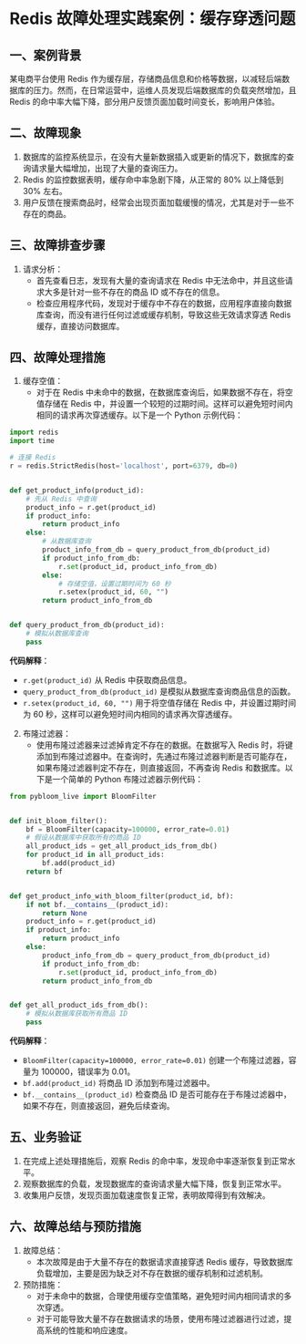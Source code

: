# Redis 故障处理实践案例：缓存穿透问题

## 一、案例背景
某电商平台使用 Redis 作为缓存层，存储商品信息和价格等数据，以减轻后端数据库的压力。然而，在日常运营中，运维人员发现后端数据库的负载突然增加，且 Redis 的命中率大幅下降，部分用户反馈页面加载时间变长，影响用户体验。

## 二、故障现象
1. 数据库的监控系统显示，在没有大量新数据插入或更新的情况下，数据库的查询请求量大幅增加，出现了大量的查询压力。
2. Redis 的监控数据表明，缓存命中率急剧下降，从正常的 80% 以上降低到 30% 左右。
3. 用户反馈在搜索商品时，经常会出现页面加载缓慢的情况，尤其是对于一些不存在的商品。


## 三、故障排查步骤
1. 请求分析：
    - 首先查看日志，发现有大量的查询请求在 Redis 中无法命中，并且这些请求大多是针对一些不存在的商品 ID 或不存在的信息。
    - 检查应用程序代码，发现对于缓存中不存在的数据，应用程序直接向数据库查询，而没有进行任何过滤或缓存机制，导致这些无效请求穿透 Redis 缓存，直接访问数据库。


## 四、故障处理措施
1. 缓存空值：
    - 对于在 Redis 中未命中的数据，在数据库查询后，如果数据不存在，将空值存储在 Redis 中，并设置一个较短的过期时间。这样可以避免短时间内相同的请求再次穿透缓存。以下是一个 Python 示例代码：

```python
import redis
import time

# 连接 Redis
r = redis.StrictRedis(host='localhost', port=6379, db=0)


def get_product_info(product_id):
    # 先从 Redis 中查询
    product_info = r.get(product_id)
    if product_info:
        return product_info
    else:
        # 从数据库查询
        product_info_from_db = query_product_from_db(product_id)
        if product_info_from_db:
            r.set(product_id, product_info_from_db)
        else:
            # 存储空值，设置过期时间为 60 秒
            r.setex(product_id, 60, "")
        return product_info_from_db


def query_product_from_db(product_id):
    # 模拟从数据库查询
    pass
```

**代码解释**：
- `r.get(product_id)` 从 Redis 中获取商品信息。
- `query_product_from_db(product_id)` 是模拟从数据库查询商品信息的函数。
- `r.setex(product_id, 60, "")` 用于将空值存储在 Redis 中，并设置过期时间为 60 秒，这样可以避免短时间内相同的请求再次穿透缓存。


2. 布隆过滤器：
    - 使用布隆过滤器来过滤掉肯定不存在的数据。在数据写入 Redis 时，将键添加到布隆过滤器中。在查询时，先通过布隆过滤器判断是否可能存在，如果布隆过滤器判定不存在，则直接返回，不再查询 Redis 和数据库。以下是一个简单的 Python 布隆过滤器示例代码：

```python
from pybloom_live import BloomFilter


def init_bloom_filter():
    bf = BloomFilter(capacity=100000, error_rate=0.01)
    # 假设从数据库中获取所有的商品 ID
    all_product_ids = get_all_product_ids_from_db()
    for product_id in all_product_ids:
        bf.add(product_id)
    return bf


def get_product_info_with_bloom_filter(product_id, bf):
    if not bf.__contains__(product_id):
        return None
    product_info = r.get(product_id)
    if product_info:
        return product_info
    else:
        product_info_from_db = query_product_from_db(product_id)
        if product_info_from_db:
            r.set(product_id, product_info_from_db)
        return product_info_from_db


def get_all_product_ids_from_db():
    # 模拟从数据库获取所有商品 ID
    pass
```

**代码解释**：
- `BloomFilter(capacity=100000, error_rate=0.01)` 创建一个布隆过滤器，容量为 100000，错误率为 0.01。
- `bf.add(product_id)` 将商品 ID 添加到布隆过滤器中。
- `bf.__contains__(product_id)` 检查商品 ID 是否可能存在于布隆过滤器中，如果不存在，则直接返回，避免后续查询。


## 五、业务验证
1. 在完成上述处理措施后，观察 Redis 的命中率，发现命中率逐渐恢复到正常水平。
2. 观察数据库的负载，发现数据库的查询请求量大幅下降，恢复到正常水平。
3. 收集用户反馈，发现页面加载速度恢复正常，表明故障得到有效解决。


## 六、故障总结与预防措施
1. 故障总结：
    - 本次故障是由于大量不存在的数据请求直接穿透 Redis 缓存，导致数据库负载增加，主要是因为缺乏对不存在数据的缓存机制和过滤机制。
2. 预防措施：
    - 对于未命中的数据，合理使用缓存空值策略，避免短时间内相同请求的多次穿透。
    - 对于可能导致大量不存在数据请求的场景，使用布隆过滤器进行过滤，提高系统的性能和响应速度。
